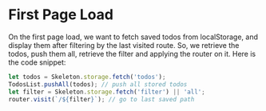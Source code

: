 # First Page Load

On the first page load, we want to fetch saved todos from localStorage, and display them
after filtering by the last visited route. So, we retrieve the todos, push them all,
retrieve the filter and applying the router on it.
Here is the code snippet:

```js
let todos = Skeleton.storage.fetch('todos');
TodosList.pushAll(todos); // push all stored todos
let filter = Skeleton.storage.fetch('filter') || 'all';
router.visit(`/${filter}`); // go to last saved path
```